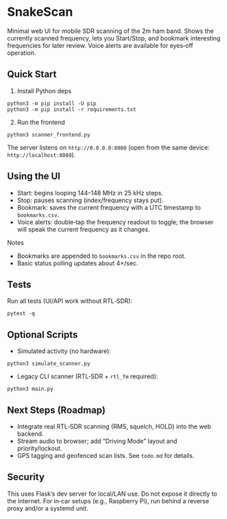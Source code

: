 # SnakeScan

Minimal web UI for mobile SDR scanning of the 2m ham band. Shows the currently scanned frequency, lets you Start/Stop, and bookmark interesting frequencies for later review. Voice alerts are available for eyes‑off operation.

## Quick Start
1) Install Python deps
```
python3 -m pip install -U pip
python3 -m pip install -r requirements.txt
```

2) Run the frontend
```
python3 scanner_frontend.py
```
The server listens on `http://0.0.0.0:8080` (open from the same device: `http://localhost:8080`).

## Using the UI
- Start: begins looping 144–148 MHz in 25 kHz steps.
- Stop: pauses scanning (index/frequency stays put).
- Bookmark: saves the current frequency with a UTC timestamp to `bookmarks.csv`.
- Voice alerts: double‑tap the frequency readout to toggle; the browser will speak the current frequency as it changes.

Notes
- Bookmarks are appended to `bookmarks.csv` in the repo root.
- Basic status polling updates about 4×/sec.

## Tests
Run all tests (UI/API work without RTL‑SDR):
```
pytest -q
```

## Optional Scripts
- Simulated activity (no hardware):
```
python3 simulate_scanner.py
```
- Legacy CLI scanner (RTL‑SDR + `rtl_fm` required):
```
python3 main.py
```

## Next Steps (Roadmap)
- Integrate real RTL‑SDR scanning (RMS, squelch, HOLD) into the web backend.
- Stream audio to browser; add “Driving Mode” layout and priority/lockout.
- GPS tagging and geofenced scan lists. See `todo.md` for details.

## Security
This uses Flask’s dev server for local/LAN use. Do not expose it directly to the internet. For in‑car setups (e.g., Raspberry Pi), run behind a reverse proxy and/or a systemd unit.
